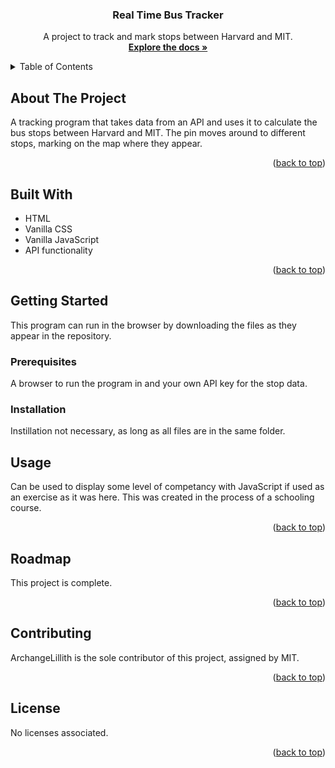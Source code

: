 <!-- Improved compatibility of back to top link: See: https://github.com/othneildrew/Best-README-Template/pull/73 -->
<a name="readme-top"></a>
<!--
*** Thanks for checking out the Best-README-Template. If you have a suggestion
*** that would make this better, please fork the repo and create a pull request
*** or simply open an issue with the tag "enhancement".
*** Don't forget to give the project a star!
*** Thanks again! Now go create something AMAZING! :D
-->



<!-- PROJECT SHIELDS -->
<!--
*** I'm using markdown "reference style" links for readability.
*** Reference links are enclosed in brackets [ ] instead of parentheses ( ).
*** See the bottom of this document for the declaration of the reference variables
*** for contributors-url, forks-url, etc. This is an optional, concise syntax you may use.
*** https://www.markdownguide.org/basic-syntax/#reference-style-links
-->



<h3 align="center">Real Time Bus Tracker</h3>

  <p align="center">
    A project to track and mark stops between Harvard and MIT.
    <br />
    <a href="https://github.com/ArchangeLillith/Real-Time-Bus-Tracker"><strong>Explore the docs »</strong></a>
    <br />
  </p>
</div>


<!-- TABLE OF CONTENTS -->
<details>
  <summary>Table of Contents</summary>
  <ol>
    <li>
      <a href="#built-with">Built With</a>
    </li>
    <li>
      <a href="#getting-started">Getting Started</a>
      <ul>
        <li><a href="#prerequisites">Prerequisites</a></li>
        <li><a href="#installation">Installation</a></li>
      </ul>
    </li>
    <li><a href="#usage">Usage</a></li>
    <li><a href="#roadmap">Roadmap</a></li>
    <li><a href="#contributing">Contributing</a></li>
    <li><a href="#license">License</a></li>
  </ol>
</details>

<!-- ABOUT THE PROJECT -->
## About The Project

A tracking program that takes data from an API and uses it to calculate the bus stops between Harvard and MIT. The pin moves around to different stops, marking on the map where they appear. 
<p align="right">(<a href="#readme-top">back to top</a>)</p>

## Built With


* HTML
* Vanilla CSS
* Vanilla JavaScript
* API functionality

<p align="right">(<a href="#readme-top">back to top</a>)</p>



<!-- GETTING STARTED -->
## Getting Started

This program can run in the browser by downloading the files as they appear in the repository. 



### Prerequisites

A browser to run the program in and your own API key for the stop data.

### Installation

Instillation not necessary, as long as all files are in the same folder.

<!-- USAGE EXAMPLES -->
## Usage

Can be used to display some level of competancy with JavaScript if used as an exercise as it was here. This was created in the process of a schooling course. 


<p align="right">(<a href="#readme-top">back to top</a>)</p>



<!-- ROADMAP -->
## Roadmap

This project is complete. 

<p align="right">(<a href="#readme-top">back to top</a>)</p>



<!-- CONTRIBUTING -->
## Contributing

ArchangeLillith is the sole contributor of this project, assigned by MIT.

<p align="right">(<a href="#readme-top">back to top</a>)</p>



<!-- LICENSE -->
## License

No licenses associated. 

<p align="right">(<a href="#readme-top">back to top</a>)</p>












